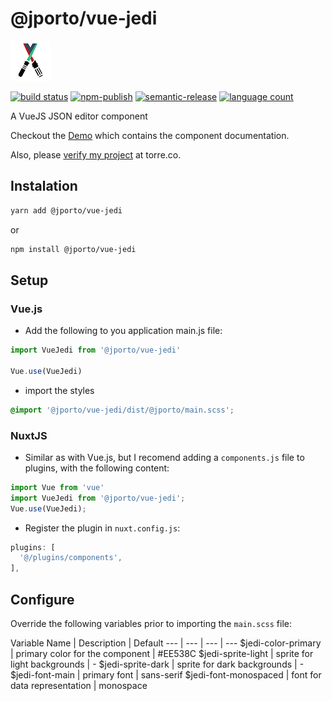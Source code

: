 # @jporto/vue-jedi

![logo](/src/assets/logo64.png)

[![build status](https://img.shields.io/gitlab/pipeline/porto/vue-jedi/master.svg)](https://gitlab.com/porto/vue-jedi.git)
[![npm-publish](https://img.shields.io/npm/dm/@jporto/vue-jedi.svg)](https://www.npmjs.com/package/@jporto/vue-jedi)
[![semantic-release](https://img.shields.io/badge/%20%20%F0%9F%93%A6%F0%9F%9A%80-semantic--release-e10079.svg)](https://github.com/semantic-release/semantic-release)
[![language count](https://img.shields.io/github/languages/count/joseporto/vue-jedi.svg)](https://gitlab.com/porto/vue-jedi/-/graphs/master/charts)

A VueJS JSON editor component

Checkout the [Demo](https://porto.gitlab.io/vue-jedi/) which contains the component documentation.

Also, please [verify my project](https://bio.torre.co/joseporto/projects?id=LMggxJME&view=verify) at torre.co.

## Instalation

```bash
yarn add @jporto/vue-jedi
```

or

```bash
npm install @jporto/vue-jedi
```

## Setup

### Vue.js

- Add the following to you application main.js file:

```js
import VueJedi from '@jporto/vue-jedi'

Vue.use(VueJedi)
```

- import the styles

```scss
@import '@jporto/vue-jedi/dist/@jporto/main.scss';
```

### NuxtJS

- Similar as with Vue.js, but I recomend adding a `components.js` file to plugins, with the following content:
  
```js
import Vue from 'vue'
import VueJedi from '@jporto/vue-jedi';
Vue.use(VueJedi);
```

- Register the plugin in `nuxt.config.js`:

```js
plugins: [
  '@/plugins/components',
],
```

## Configure

Override the following variables prior to importing the `main.scss` file:

Variable Name | Description | Default
--- | --- | --- | ---
$jedi-color-primary | primary color for the component | #EE538C
$jedi-sprite-light | sprite for light backgrounds | -
$jedi-sprite-dark | sprite for dark backgrounds | -
$jedi-font-main | primary font | sans-serif
$jedi-font-monospaced | font for data representation | monospace
